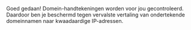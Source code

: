 Goed gedaan! Domein-handtekeningen worden voor jou gecontroleerd. Daardoor ben je beschermd tegen vervalste vertaling van ondertekende domeinnamen naar kwaadaardige IP-adressen.
